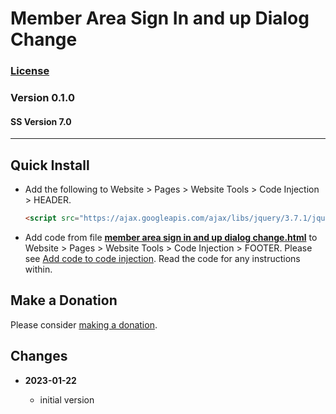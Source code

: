 # Member Area Sign In and up Dialog Change

### [License][1]

### Version 0.1.0

#### SS Version 7.0

---

## Quick Install

* Add the following to Website > Pages > Website Tools > Code Injection >
  HEADER.
  
  ```html
  <script src="https://ajax.googleapis.com/ajax/libs/jquery/3.7.1/jquery.min.js"></script>
  ```
  
* Add code from file **[member area sign in and up dialog change.html][2]** to
  Website > Pages > Website Tools > Code Injection > FOOTER. Please see [Add
  code to code injection][4]. Read the code for any instructions within.

## Make a Donation

Please consider [making a donation][3].

## Changes

<!-- * **2022-12-06**
  * add parameter for CSS customization
  * fix for changes SS made that broke the code
  * bumped version to 0.2.0
  -->
* **2023-01-22**

  * initial version

[1]: https://github.com/tomsWebConsulting/twcsl/blob/main/LICENSE.txt#L1
[2]: member%20area%20sign%20in%20and%20up%20dialog%20change.html#L1
[3]: https://github.com/tomsWebConsulting/twcsl#make-a-donation
[4]: https://support.squarespace.com/hc/en-us/articles/205815908-Using-code-injection#toc-add-code-to-code-injection
